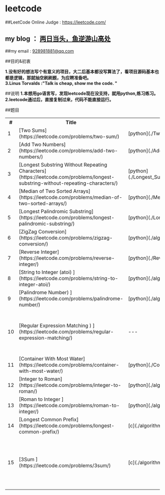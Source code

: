 # leetcode

##LeetCode Online Judge :  https://leetcode.com/
## my  blog  ： [两日当头，鱼逆游山高处](http://blog.csdn.net/u010129347)
 
##my email : 928981881@qq.com


##目的&初衷
 
**1.没有好的想法写个有意义的项目，大二后基本都没写算法了，看项目源码基本也都是逻辑，那就抽空刷刷题，为应聘准备吧。**<br />
**3.Linus Torvalds :"Talk is cheap, show me the code. "**<br />


##说明
**1.本想用go语言写，发现leetcode现在没支持，就用python,练习练习。**<br />
**2.leetcode通过后，直接复制过来，代码不能直接运行。**<br />

 
##题目
   
 <table>
        <tr>
            <th>#</th>
            <th>Title</th>
            <th>my code</th>
            <th>Difficulty</th>
        </tr>
        <tr>
            <td>1</td>
            <td>[Two Sums](https://leetcode.com/problems/two-sum/)</td>
            <td>[python](./Two_Sum.py)</td>
            <td>Medium</td>
        </tr>
        <tr>
            <td>2</td>
            <td>[Add Two Numbers](https://leetcode.com/problems/add-two-numbers/)</td>
            <td>[python](./Add_Two_Numbers.py)</td>
            <td>Medium</td>
        </tr>
        <tr>
            <td>3</td>
            <td>[Longest Substring Without Repeating Characters](https://leetcode.com/problems/longest-substring-without-repeating-characters/)</td>
            <td>[python](./Longest_Substring_Without_Repeating_Characters.py)</td>
            <td>Medium</td>
        </tr>
        <tr>
            <td>4</td>
            <td>[Median of Two Sorted Arrays](https://leetcode.com/problems/median-of-two-sorted-arrays/)</td>
            <td>[python](./Median_of_Two_Sorted_Arrays.py)</td>
            <td>Hard</td>
        </tr>
        <tr>
            <td>5</td>
            <td>[Longest Palindromic Substring](https://leetcode.com/problems/longest-palindromic-substring/)</td>
            <td>[python](./Longest_Palindromic_Substring.py)</td>
            <td>Medium</td>
        </tr>
        <tr>
            <td>6</td>
            <td>[ZigZag Conversion](https://leetcode.com/problems/zigzag-conversion/)</td>
            <td>[python](./algorithms/ZigZag_Conversion.py)</td>
            <td>Easy</td>
        </tr>
         <tr>
            <td>7</td>
            <td>[Reverse Integer](https://leetcode.com/problems/reverse-integer/)</td>
            <td>[python](./Reverse_Integer.py)</td>
            <td>Easy</td>
        </tr>
         <tr>
            <td>8</td>
            <td>[String to Integer (atoi) ](https://leetcode.com/problems/string-to-integer-atoi/)</td>
            <td>[python](./algorithms/String_to_Integer%20(atoi).py)</td>
            <td>Easy</td>
        </tr>
        <tr>
            <td>9</td>
            <td>[Palindrome Number) ](https://leetcode.com/problems/palindrome-number/)</td>
            <td>[python](./algorithms/Palindrome_Number.py)</td>
            <td>Easy</td>
        </tr>
         <tr>
            <td>10</td>
            <td>[Regular Expression Matching ) ](https://leetcode.com/problems/regular-expression-matching/)</td>
            <td>---</td>
            <td>Hard</td>
            <td>超时，只能用动态规划</td>
        </tr>
         <tr>
            <td>11</td>
            <td>[Container With Most Water](https://leetcode.com/problems/container-with-most-water/)</td>
            <td>[python](./Container_With_Most_Water.py)</td>
            <td>Medium</td>
        </tr>
         <tr>
            <td>12</td>
            <td>[Integer to Roman](https://leetcode.com/problems/integer-to-roman/)</td>
            <td>[python](./algorithms/Integer_to_Roman.py)</td>
            <td>Medium</td>
        </tr>
        <tr>
            <td>13</td>
            <td>[Roman to Integer ](https://leetcode.com/problems/roman-to-integer/)</td>
            <td>[python](./algorithms/Roman_to_Integer.py)</td>
            <td>Easy</td>
        </tr>
        <tr>
            <td>14</td>
            <td>[Longest Common Prefix](https://leetcode.com/problems/longest-common-prefix/)</td>
            <td>[c](./algorithms/Longest_Common_Prefix.c)</td>
            <td>Easy</td>
        </tr>
        <tr>
            <td>15</td>
            <td>[3Sum ](https://leetcode.com/problems/3sum/)</td>
            <td>[c](./algorithms/3Sum.py)</td>
            <td>Medium</td>
             <td>性能差，方法不好，待重写</td>
        </tr>
        
        
     
      
</table>
 
 
 
